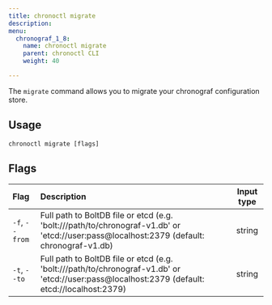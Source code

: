 ```yaml
---
title: chronoctl migrate
description:
menu:
  chronograf_1_8:
    name: chronoctl migrate
    parent: chronoctl CLI
    weight: 40

---
```

The `migrate` command allows you to migrate your chronograf configuration store.

## Usage
```
chronoctl migrate [flags]
```

## Flags
| Flag           | Description                         | Input type  |
|:----           |:-----------                         |:----------: |
| `-f`, `--from` | Full path to BoltDB file or etcd (e.g. 'bolt:///path/to/chronograf-v1.db' or 'etcd://user:pass@localhost:2379 (default: chronograf-v1.db)    |  string           |
| `-t`, `--to`   | Full path to BoltDB file or etcd (e.g. 'bolt:///path/to/chronograf-v1.db' or 'etcd://user:pass@localhost:2379 (default: etcd://localhost:2379) | string      |
